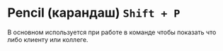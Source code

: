 # Pencil (карандаш) `Shift + P`

В основном используется при работе в команде чтобы показать что либо клиенту или коллеге.